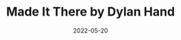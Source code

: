 ---
layout: release
name: Made It There
permalink: /made-it-there
date: 2022-05-20
title: Made It There by Dylan Hand
description: i'm with your mom we're sharing a plate of nachos
image: /assets/img/optimized/made-it-there-cover.jpg
artists: Dylan Hand
bandcamp: https://dylanhand.bandcamp.com/track/made-it-there
spotify: https://open.spotify.com/track/35xAnXy8CQynkrRhv935b6
apple-music: https://music.apple.com/us/album/made-it-there-single/1621318162
soundcloud: https://soundcloud.com/dylanhand/made-it-there
youtube: https://www.youtube.com/watch?v=PRqziNbvQLU
amazon-music: https://amazon.com/music/player/albums/B09YZ2QP8Y?marketplaceId=ATVPDKIKX0DER&musicTerritory=US&ref=dm_sh_KTeCi3WYyQB9fa7ozz9Gyu0H1
tidal: https://listen.tidal.com/track/226559557
deezer: https://www.deezer.com/track/1733394337
---